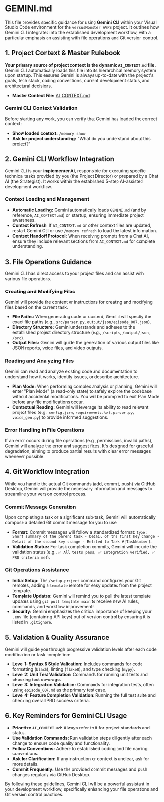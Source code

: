 # GEMINI.md

This file provides specific guidance for using **Gemini CLI** within your Visual Studio Code environment for the `versusMonster AVPS` project. It outlines how Gemini CLI integrates into the established development workflow, with a particular emphasis on assisting with file operations and Git version control.

## 1\. Project Context & Master Rulebook

**Your primary source of project context is the dynamic `AI_CONTEXT.md` file.** Gemini CLI automatically loads this file into its hierarchical memory system upon startup. This ensures Gemini is always up-to-date with the project's goals, tech stack, coding conventions, current development status, and architectural decisions.

  * **Master Context File:** [AI\_CONTEXT.md](https://www.google.com/search?q=uploaded:petergiordano/vsmonster/vsmonster-a3752057e465e1dba5bb2129e827a8e3fb7613bd/.ai-context/AI_CONTEXT.md)

### Gemini CLI Context Validation

Before starting any work, you can verify that Gemini has loaded the correct context:

  * **Show loaded context:** `/memory show`
  * **Ask for project understanding:** "What do you understand about this project?"

## 2\. Gemini CLI Workflow Integration

Gemini CLI is your **Implementer AI**, responsible for executing specific technical tasks provided by you (the Project Director) or prepared by a Chat AI (the Strategist). It works within the established 5-step AI-assisted development workflow.

### Context Loading and Management

  * **Automatic Loading:** Gemini automatically loads `GEMINI.md` (and by reference, `AI_CONTEXT.md`) on startup, ensuring immediate project awareness.
  * **Context Refresh:** If `AI_CONTEXT.md` or other context files are updated, restart Gemini CLI or use `/memory refresh` to load the latest information.
  * **Context Handoff Protocol:** When receiving prompts from a Chat AI, ensure they include relevant sections from `AI_CONTEXT.md` for complete understanding.

## 3\. File Operations Guidance

Gemini CLI has direct access to your project files and can assist with various file operations.

### Creating and Modifying Files

Gemini will provide the content or instructions for creating and modifying files based on the current task.

  * **File Paths:** When generating code or content, Gemini will specify the exact file paths (e.g., `src/parser.py`, `output/json/episode_007.json`).
  * **Directory Structure:** Gemini understands and adheres to the established project directory structure (e.g., `/scripts`, `/output/json`, `/src`).
  * **Output Files:** Gemini will guide the generation of various output files like JSON reports, voice files, and video outputs.

### Reading and Analyzing Files

Gemini can read and analyze existing code and documentation to understand how it works, identify issues, or describe architecture.

  * **Plan Mode:** When performing complex analysis or planning, Gemini will enter "Plan Mode" (a read-only state) to safely explore the codebase without accidental modifications. You will be prompted to exit Plan Mode before any file modifications occur.
  * **Contextual Reading:** Gemini will leverage its ability to read relevant project files (e.g., `config.json`, `requirements.txt`, `parser.py`, `voice_gen.py`) to provide informed suggestions.

### Error Handling in File Operations

If an error occurs during file operations (e.g., permissions, invalid paths), Gemini will analyze the error and suggest fixes. It's designed for graceful degradation, aiming to produce partial results with clear error messages whenever possible.

## 4\. Git Workflow Integration

While you handle the actual Git commands (add, commit, push) via GitHub Desktop, Gemini will provide the necessary information and messages to streamline your version control process.

### Commit Message Generation

Upon completing a task or a significant sub-task, Gemini will automatically compose a detailed Git commit message for you to use.

  * **Format:** Commit messages will follow a standardized format: `type: Short summary of the parent task - Detail of the first key change - Detail of the second key change - Related to Task #[TaskNumber]`.
  * **Validation Status:** For task completion commits, Gemini will include the validation status (e.g., `✅ All tests pass, ✅ Integration verified, ✅ PRD criteria met`).

### Git Operations Assistance

  * **Initial Setup:** The `/setup-project` command configures your Git remotes, adding a `template` remote for easy updates from the project template.
  * **Template Updates:** Gemini will remind you to pull the latest template updates using `git pull template main` to receive new AI rules, commands, and workflow improvements.
  * **Security:** Gemini emphasizes the critical importance of keeping your `.env` file (containing API keys) out of version control by ensuring it is listed in `.gitignore`.

## 5\. Validation & Quality Assurance

Gemini will guide you through progressive validation levels after each code modification or task completion:

  * **Level 1: Syntax & Style Validation:** Includes commands for code formatting (`black`), linting (`flake8`), and type checking (`mypy`).
  * **Level 2: Unit Test Validation:** Commands for running unit tests and checking test coverage.
  * **Level 3: Integration Validation:** Commands for integration tests, often using `episode_007.md` as the primary test case.
  * **Level 4: Feature Completion Validation:** Running the full test suite and checking overall PRD success criteria.

## 6\. Key Reminders for Gemini CLI Usage

  * **Prioritize `AI_CONTEXT.md`:** Always refer to it for project standards and status.
  * **Use Validation Commands:** Run validation steps diligently after each change to ensure code quality and functionality.
  * **Follow Conventions:** Adhere to established coding and file naming conventions.
  * **Ask for Clarification:** If any instruction or context is unclear, ask for more details.
  * **Commit Frequently:** Use the provided commit messages and push changes regularly via GitHub Desktop.

By following these guidelines, Gemini CLI will be a powerful assistant in your development workflow, specifically enhancing your file operations and Git version control practices.